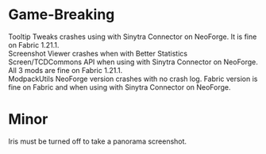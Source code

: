 # Game-Breaking  
Tooltip Tweaks crashes using with Sinytra Connector on NeoForge. It is fine on Fabric 1.21.1.  
Screenshot Viewer crashes when with Better Statistics Screen/TCDCommons API when using with Sinytra Connector on NeoForge. All 3 mods are fine on Fabric 1.21.1.  
ModpackUtils NeoForge version crashes with no crash log. Fabric version is fine on Fabric and when using with Sinytra Connector on NeoForge.  
# Minor  
Iris must be turned off to take a panorama screenshot.  